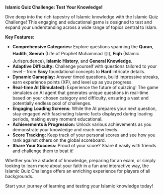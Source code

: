 
**Islamic Quiz Challenge: Test Your Knowledge!**

Dive deep into the rich tapestry of Islamic knowledge with the Islamic Quiz Challenge! This engaging and educational game is designed to test and expand your understanding across a wide range of topics central to Islam.

**Key Features:**

*   **Comprehensive Categories:** Explore questions spanning the **Quran**, **Hadith**, **Seerah** (Life of Prophet Muhammad ﷺ), **Fiqh** (Islamic Jurisprudence), **Islamic History**, and **General Knowledge**.
*   **Adaptive Difficulty:** Challenge yourself with questions tailored to your level – from **Easy** foundational concepts to **Hard** intricate details.
*   **Dynamic Gameplay:** Answer timed questions, build impressive streaks, earn experience points (XP), and level up as you progress.
*   **Real-time AI (Simulated):** Experience the future of quizzing! The game simulates an AI agent that generates unique questions in real-time based on your chosen category and difficulty, ensuring a vast and potentially endless pool of challenges.
*   **Engaging Loading Screens:** While the AI prepares your next question, stay engaged with fascinating Islamic facts displayed during loading periods, making every moment educational.
*   **Achievements & Progression:** Unlock various achievements as you demonstrate your knowledge and reach new levels.
*   **Score Tracking:** Keep track of your personal scores and see how you rank against others on the global scoreboard.
*   **Share Your Success:** Proud of your score? Share it easily with friends and challenge them to beat it!

Whether you're a student of knowledge, preparing for an exam, or simply looking to learn more about your faith in a fun and interactive way, the Islamic Quiz Challenge offers an enriching experience for players of all backgrounds.

Start your journey of learning and testing your Islamic knowledge today!
